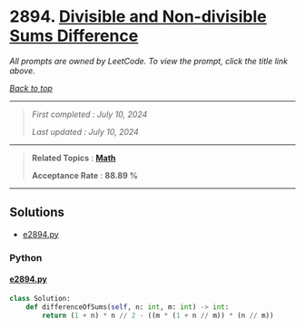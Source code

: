 # 2894. [Divisible and Non-divisible Sums Difference](<https://leetcode.com/problems/divisible-and-non-divisible-sums-difference>)

*All prompts are owned by LeetCode. To view the prompt, click the title link above.*

*[Back to top](<../README.md>)*

------

> *First completed : July 10, 2024*
>
> *Last updated : July 10, 2024*

------

> **Related Topics** : **[Math](<by_topic/Math.md>)**
>
> **Acceptance Rate** : **88.89 %**

------

## Solutions

- [e2894.py](<../my-submissions/e2894.py>)
### Python
#### [e2894.py](<../my-submissions/e2894.py>)
```Python
class Solution:
    def differenceOfSums(self, n: int, m: int) -> int:
        return (1 + n) * n // 2 - ((m * (1 + n // m)) * (n // m))
```

